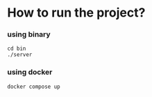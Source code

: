 # How to run the project?
### using binary
    cd bin
    ./server

### using docker 
    docker compose up
